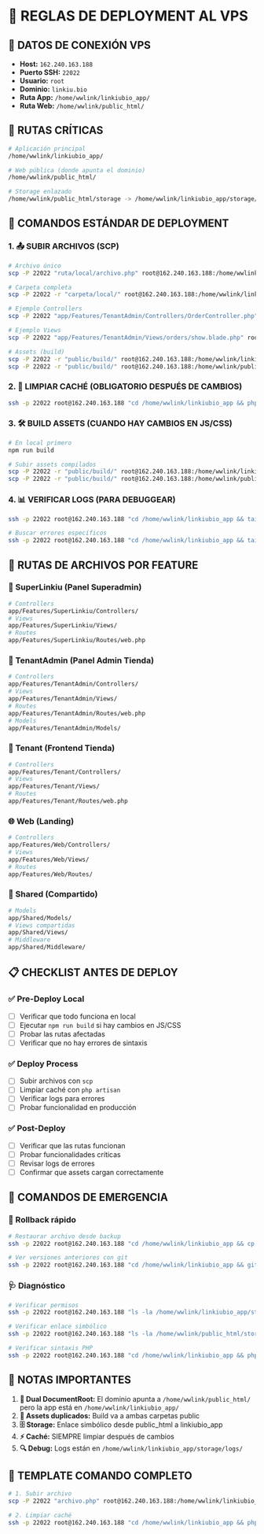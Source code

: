 # 🚀 REGLAS DE DEPLOYMENT AL VPS

## 📡 **DATOS DE CONEXIÓN VPS**
- **Host:** `162.240.163.188`
- **Puerto SSH:** `22022`
- **Usuario:** `root`
- **Dominio:** `linkiu.bio`
- **Ruta App:** `/home/wwlink/linkiubio_app/`
- **Ruta Web:** `/home/wwlink/public_html/`

## 📂 **RUTAS CRÍTICAS**
```bash
# Aplicación principal
/home/wwlink/linkiubio_app/

# Web pública (donde apunta el dominio)
/home/wwlink/public_html/

# Storage enlazado
/home/wwlink/public_html/storage -> /home/wwlink/linkiubio_app/storage/app/public
```

## 🔧 **COMANDOS ESTÁNDAR DE DEPLOYMENT**

### **1. 📤 SUBIR ARCHIVOS (SCP)**
```bash
# Archivo único
scp -P 22022 "ruta/local/archivo.php" root@162.240.163.188:/home/wwlink/linkiubio_app/ruta/destino/

# Carpeta completa
scp -P 22022 -r "carpeta/local/" root@162.240.163.188:/home/wwlink/linkiubio_app/ruta/destino/

# Ejemplo Controllers
scp -P 22022 "app/Features/TenantAdmin/Controllers/OrderController.php" root@162.240.163.188:/home/wwlink/linkiubio_app/app/Features/TenantAdmin/Controllers/

# Ejemplo Views
scp -P 22022 "app/Features/TenantAdmin/Views/orders/show.blade.php" root@162.240.163.188:/home/wwlink/linkiubio_app/app/Features/TenantAdmin/Views/orders/

# Assets (build)
scp -P 22022 -r "public/build/" root@162.240.163.188:/home/wwlink/linkiubio_app/public/
scp -P 22022 -r "public/build/" root@162.240.163.188:/home/wwlink/public_html/
```

### **2. 🧹 LIMPIAR CACHÉ (OBLIGATORIO DESPUÉS DE CAMBIOS)**
```bash
ssh -p 22022 root@162.240.163.188 "cd /home/wwlink/linkiubio_app && php artisan config:clear && php artisan view:clear && php artisan cache:clear && php artisan route:clear && echo '✅ Cache cleared'"
```

### **3. 🛠️ BUILD ASSETS (CUANDO HAY CAMBIOS EN JS/CSS)**
```bash
# En local primero
npm run build

# Subir assets compilados
scp -P 22022 -r "public/build/" root@162.240.163.188:/home/wwlink/linkiubio_app/public/
scp -P 22022 -r "public/build/" root@162.240.163.188:/home/wwlink/public_html/
```

### **4. 📊 VERIFICAR LOGS (PARA DEBUGGEAR)**
```bash
ssh -p 22022 root@162.240.163.188 "cd /home/wwlink/linkiubio_app && tail -50 storage/logs/laravel.log"

# Buscar errores específicos
ssh -p 22022 root@162.240.163.188 "cd /home/wwlink/linkiubio_app && tail -100 storage/logs/laravel.log | grep -B 10 -A 5 'Exception\|Error\|CRITICAL'"
```

## 📁 **RUTAS DE ARCHIVOS POR FEATURE**

### **🏢 SuperLinkiu (Panel Superadmin)**
```bash
# Controllers
app/Features/SuperLinkiu/Controllers/
# Views
app/Features/SuperLinkiu/Views/
# Routes
app/Features/SuperLinkiu/Routes/web.php
```

### **🏪 TenantAdmin (Panel Admin Tienda)**
```bash
# Controllers
app/Features/TenantAdmin/Controllers/
# Views
app/Features/TenantAdmin/Views/
# Routes
app/Features/TenantAdmin/Routes/web.php
# Models
app/Features/TenantAdmin/Models/
```

### **🛒 Tenant (Frontend Tienda)**
```bash
# Controllers
app/Features/Tenant/Controllers/
# Views
app/Features/Tenant/Views/
# Routes
app/Features/Tenant/Routes/web.php
```

### **🌐 Web (Landing)**
```bash
# Controllers
app/Features/Web/Controllers/
# Views
app/Features/Web/Views/
# Routes
app/Features/Web/Routes/
```

### **🔗 Shared (Compartido)**
```bash
# Models
app/Shared/Models/
# Views compartidas
app/Shared/Views/
# Middleware
app/Shared/Middleware/
```

## 📋 **CHECKLIST ANTES DE DEPLOY**

### **✅ Pre-Deploy Local**
- [ ] Verificar que todo funciona en local
- [ ] Ejecutar `npm run build` si hay cambios en JS/CSS
- [ ] Probar las rutas afectadas
- [ ] Verificar que no hay errores de sintaxis

### **✅ Deploy Process**
- [ ] Subir archivos con `scp`
- [ ] Limpiar caché con `php artisan`
- [ ] Verificar logs para errores
- [ ] Probar funcionalidad en producción

### **✅ Post-Deploy**
- [ ] Verificar que las rutas funcionan
- [ ] Probar funcionalidades críticas
- [ ] Revisar logs de errores
- [ ] Confirmar que assets cargan correctamente

## 🚨 **COMANDOS DE EMERGENCIA**

### **🔄 Rollback rápido**
```bash
# Restaurar archivo desde backup
ssh -p 22022 root@162.240.163.188 "cd /home/wwlink/linkiubio_app && cp backup/archivo.php ruta/actual/"

# Ver versiones anteriores con git
ssh -p 22022 root@162.240.163.188 "cd /home/wwlink/linkiubio_app && git log --oneline -10"
```

### **🩺 Diagnóstico**
```bash
# Verificar permisos
ssh -p 22022 root@162.240.163.188 "ls -la /home/wwlink/linkiubio_app/storage/"

# Verificar enlace simbólico
ssh -p 22022 root@162.240.163.188 "ls -la /home/wwlink/public_html/storage"

# Verificar sintaxis PHP
ssh -p 22022 root@162.240.163.188 "cd /home/wwlink/linkiubio_app && php -l app/ruta/archivo.php"
```

## 📌 **NOTAS IMPORTANTES**

1. **🔗 Dual DocumentRoot:** El dominio apunta a `/home/wwlink/public_html/` pero la app está en `/home/wwlink/linkiubio_app/`
2. **📂 Assets duplicados:** Build va a ambas carpetas public
3. **🗄️ Storage:** Enlace simbólico desde public_html a linkiubio_app
4. **⚡ Caché:** SIEMPRE limpiar después de cambios
5. **🔍 Debug:** Logs están en `/home/wwlink/linkiubio_app/storage/logs/`

## 🎯 **TEMPLATE COMANDO COMPLETO**
```bash
# 1. Subir archivo
scp -P 22022 "archivo.php" root@162.240.163.188:/home/wwlink/linkiubio_app/ruta/

# 2. Limpiar caché
ssh -p 22022 root@162.240.163.188 "cd /home/wwlink/linkiubio_app && php artisan config:clear && php artisan cache:clear && echo '✅ Deployed'"
```
